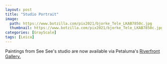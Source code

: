 ```yaml
---
layout: post
title: "Studio Portrait"
image:
  path: https://www.botzilla.com/pix2021/bjorke_Tele_LKAB7850c.jpg
  thumbnail: https://www.botzilla.com/pix2021/bjorke_Tele_LKAB7850c.jpg
categories: [GrayScale]
tags: [Leica]
---
```


Paintings from See See's studio are now available via Petaluma's <a href="https://www.riverfrontartgallery.com/">Riverfront Gallery.</a>

